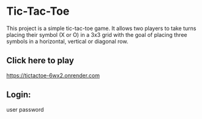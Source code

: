 # Tic-Tac-Toe

This project is a simple tic-tac-toe game. It allows two players to take turns placing their symbol (X or O) in a 3x3 grid with the goal of placing three symbols in a horizontal, vertical or diagonal row.

## Click here to play

https://tictactoe-6wx2.onrender.com

## Login:

user
password
